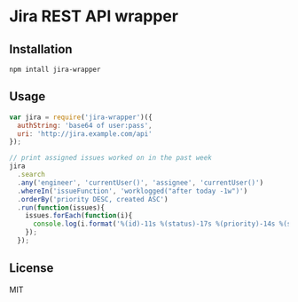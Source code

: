 # Jira REST API wrapper

## Installation

```
npm intall jira-wrapper
```

## Usage

```javascript
var jira = require('jira-wrapper')({
  authString: 'base64 of user:pass',
  uri: 'http://jira.example.com/api'
});

// print assigned issues worked on in the past week
jira
  .search
  .any('engineer', 'currentUser()', 'assignee', 'currentUser()')
  .whereIn('issueFunction', 'worklogged("after today -1w")')
  .orderBy('priority DESC, created ASC')
  .run(function(issues){
    issues.forEach(function(i){
      console.log(i.format('%(id)-11s %(status)-17s %(priority)-14s %(summary)s'));
    });
  });
```

## License

MIT